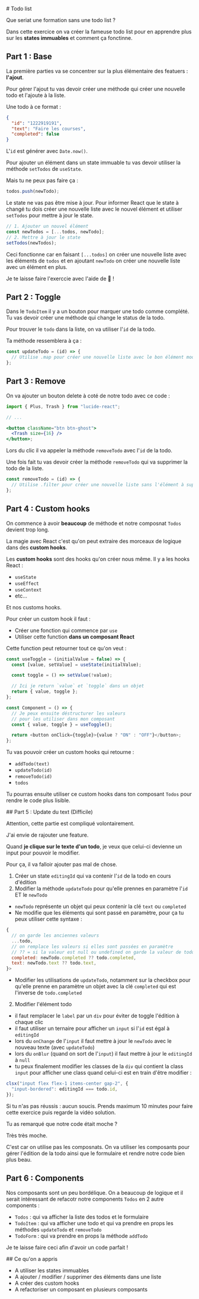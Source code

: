 # Todo list

Que seriat une formation sans une todo list ?

Dans cette exercice on va créer la fameuse todo list pour en apprendre plus sur les **states immuables** et comment ça fonctinne.

## Part 1 : Base

La première parties va se concentrer sur la plus élémentaire des featuers : **l'ajout**.

Pour gérer l'ajout tu vas devoir créer une méthode qui créer une nouvelle todo et l'ajoute à la liste.

Une todo à ce format :

```json
{
  "id": "1222919191",
  "text": "Faire les courses",
  "completed": false
}
```

L'`id` est générer avec `Date.now()`.

Pour ajouter un élément dans un state immuable tu vas devoir utiliser la méthode `setTodos` de `useState`.

Mais tu ne peux pas faire ça :

```js
todos.push(newTodo);
```

Le state ne vas pas être mise à jour. Pour informer React que le state à changé tu dois créer une nouvelle liste avec le nouvel élément et utiliser `setTodos` pour mettre à jour le state.

```js
// 1. Ajouter un nouvel élément
const newTodos = [...todos, newTodo];
// 2. Mettre à jour le state
setTodos(newTodos);
```

Ceci fonctionne car en faisant `[...todos]` on créer une nouvelle liste avec les éléments de `todos` et en ajoutant `newTodo` on créer une nouvelle liste avec un élément en plus.

Je te laisse faire l'exerccie avec l'aide de 🦁 !

## Part 2 : Toggle

Dans le `TodoItem` il y a un bouton pour marquer une todo comme complété. Tu vas devoir créer une méthode qui change le status de la todo.

Pour trouver le `todo` dans la liste, on va utiliser l'`id` de la todo.

Ta méthode ressemblera à ça :

```js
const updateTodo = (id) => {
  // Utilise .map pour créer une nouvelle liste avec le bon élément modifié
};
```

## Part 3 : Remove

On va ajouter un bouton delete à coté de notre todo avec ce code :

```jsx
import { Plus, Trash } from "lucide-react";

// ...

<button className="btn btn-ghost">
  <Trash size={16} />
</button>;
```

Lors du clic il va appeler la méthode `removeTodo` avec l'`id` de la todo.

Une fois fait tu vas devoir créer la méthode `removeTodo` qui va supprimer la todo de la liste.

```js
const removeTodo = (id) => {
  // Utilise .filter pour créer une nouvelle liste sans l'élément à supprimer
};
```

## Part 4 : Custom hooks

On commence à avoir **beaucoup** de méthode et notre composnat `Todos` devient trop long.

La magie avec React c'est qu'on peut extraire des morceaux de logique dans des **custom hooks**.

Les **custom hooks** sont des hooks qu'on créer nous même. Il y a les hooks React :

- `useState`
- `useEffect`
- `useContext`
- etc...

Et nos customs hooks.

Pour créer un custom hook il faut :

- Créer une fonction qui commence par `use`
- Utiliser cette function **dans un composant React**

Cette function peut retourner tout ce qu'on veut :

```js
const useToggle = (initialValue = false) => {
  const [value, setValue] = useState(initialValue);

  const toggle = () => setValue(!value);

  // Ici je return `value` et `toggle` dans un objet
  return { value, toggle };
};

const Component = () => {
  // Je peux ensuite déstructurer les valeurs
  // pour les utiliser dans mon composant
  const { value, toggle } = useToggle();

  return <button onClick={toggle}>{value ? "ON" : "OFF"}</button>;
};
```

Tu vas pouvoir créer un custom hooks qui retourne :

- `addTodo(text)`
- `updateTodo(id)`
- `removeTodo(id)`
- `todos`

Tu pourras ensuite utiliser ce custom hooks dans ton composant `Todos` pour rendre le code plus lisible.

## Part 5 : Update du text (Difficile)

Attention, cette partie est compliqué volontairement.

J'ai envie de rajouter une feature.

Quand **je clique sur le texte d'un todo**, je veux que celui-ci devienne un input pour pouvoir le modifier.

Pour ça, il va falloir ajouter pas mal de chose.

1. Créer un state `editingId` qui va contenir l'`id` de la todo en cours d'édition
2. Modifier la méthode `updateTodo` pour qu'elle prennes en paramètre l'`id` ET le `newTodo`

- `newTodo` représente un objet qui peux contenir la clé `text` ou `completed`
- Ne modifie que les éléments qui sont passé en paramètre, pour ça tu peux utiliser cette syntaxe :

```js
{
  // on garde les anciennes valeurs
  ...todo,
  // on remplace les valeurs si elles sont passées en paramètre
  // ?? = si la valeur est null ou undefined on garde la valeur de todo
  completed: newTodo.completed ?? todo.completed,
  text: newTodo.text ?? todo.text,
}>
```

- Modifier les utilisations de `updateTodo`, notamment sur la checkbox pour qu'elle prenne en paramètre un objet avec la clé `completed` qui est l'inverse de `todo.completed`

2. Modifier l'élément todo

- il faut remplacer le `label` par un `div` pour éviter de toggle l'édition à chaque clic
- il faut utiliser un ternaire pour afficher un `input` si l'`id` est égal à `editingId`
- lors du `onChange` de l'`input` il faut mettre à jour le `newTodo` avec le nouveau texte (avec `updateTodo`)
- lors du `onBlur` (quand on sort de l'`input`) il faut mettre à jour le `editingId` à `null`
- tu peux finalement modifier les classes de la `div` qui contient la class `input` pour afficher une class quand celui-ci est en train d'être modifier :

```js
clsx("input flex flex-1 items-center gap-2", {
  "input-bordered": editingId === todo.id,
});
```

Si tu n'as pas réussis : aucun soucis. Prends maximum 10 minutes pour faire cette exercice puis regarde la vidéo solution.

Tu as remarqué que notre code était moche ?

Très très moche.

C'est car on utilise pas les composnats. On va utiliser les composants pour gérer l'édition de la todo ainsi que le formulaire et rendre notre code bien plus beau.

## Part 6 : Components

Nos composants sont un peu bordélique. On a beaucoup de logique et il serait intéressant de refacotr notre components `Todos` en 2 autre components :

- `Todos` : qui va afficher la liste des todos et le formulaire
- `TodoItem` : qui va afficher une todo et qui va prendre en props les méthodes `updateTodo` et `removeTodo`
- `TodoForm` : qui va prendre en props la méthode `addTodo`

Je te laisse faire ceci afin d'avoir un code parfait !

## Ce qu'on a appris

- A utiliser les states immuables
- A ajouter / modifier / supprimer des éléments dans une liste
- A créer des custom hooks
- A refactoriser un composant en plusieurs composants
